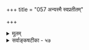 +++
title = "057 अन्यस्मै स्वप्रतीतम्"

+++
<details><summary>मूलम्</summary>

अन्यस्मै स्वप्रतीतं प्रकटयति यया वाक्यवृत्त्याऽनुमानं तत्रोदाहृत्युपेताऽप्यविकलमिह तद्बोधयेन्नोपनीतिः ।  
युक्ता तूदाहृतिस्स्वोपनयनिगमना सप्रतिज्ञादिका वा वक्तव्या वावदूकैस्तदधिकमपि वा संमतेः स्याद्यथेष्टम् ॥ ५७ ॥
</details>

<details><summary>सर्वाङ्कषटीका - ५७</summary>

न्यायविस्तरशास्त्रे परार्थानुमानपदवाच्यन्यायावयवस्वरूपं शिक्षयति - अन्यस्मै इत्यादिना । **स्वप्रतीतम्** = स्वेन पूर्वमनुभूतम् **अनुमानम्** = अनुमानरूपम् यया **वाक्यवृत्त्या** = यादृशवाक्यप्रयोगेण प्रकटयति कश्चित्, तत्र **इह** =एतादृशे अन्यस्य बोधनेच्छया वाक्यप्रयोगे प्रसक्ते **उदाहृत्युपेता** = उदाहरणेन सहिता उपनीतिः **अपि** =उपनयप्रयोगोऽपि **अविकलम्** = समग्रं यथा तथा **तत्** = अनुमानम् **बोधयेत्** = ज्ञापयेत्, शिक्षयेद्वा । तथोच्यते - 'यत्तु स्वयमेव पर्वते धूमं पश्यन् यादृशक्रमेण वह्निमनुमिनोति प्रथमम्, अनन्तरमन्यस्मै कस्मैचित् स्वानुभवक्रमं तथैव प्रदर्श्य, तस्याप्यनुमानं शिक्षितुं कतिपयवाक्यानि यदा प्रयुङ्क्ते, तत् ‘परार्थानुमानम्' इति । अत्रत्यः प्रमेयभागः सर्वेषामपि संमत एव । परं तु 'परार्थानुमानम्' इति संज्ञा केवलं सङ्केत इत्यभिप्रायः । अनुमित्यात्मकं ज्ञानं हि सर्वस्यापि स्वार्थमेव किल भवेत् । तत्प्रतिपादकवाक्यश्रवणेन व्युत्पन्नः पुरुषः स्वयमेव तादृशानुभवं प्राप्नोति । तत्र वाक्यप्रयोगः सहकारिमात्रम् । तावता तस्यानुमितिकरणत्वं बहुव्यवहितत्वान्न युक्तमिति सिद्धान्त्याशयः । परं तु वादकेलिषु एतद्वाक्यस्य वादिप्रतिवादिभिः अवश्यं प्रयोगात्, तत्प्राधान्याभिप्रायेण तद्वाक्यसमुदायस्य न्यायसंज्ञकस्य महत्त्वं नैयायिकैरुच्यते ॥ 

तादृशानि न्यायवाक्यानि कतीत्यत्र विप्रतिपत्तीः प्रदर्शयति-युक्तेति । यद्यपि बौद्धोक्तप्रक्रियया उदाहृत्युपेता उपनीतिरेव अनुमित्युपयोगिसर्वार्थप्रतिपादकत्वात् पर्याप्ता । अथापि पक्षसाध्ययोस्साक्षात्संबन्धस्यालाभात् **युक्ता** = औचित्यवती - **सोपनयनिगमना** = उपनयनिगमनवाक्यसहिता सप्रतिज्ञादिका **वा** = प्रतिज्ञावाक्येन युक्ता वा **उदाहृतिस्तु** = उदाहरणवाक्यप्रयोगस्तु **वावदूकैः** = वादकुशलैः **वक्तव्या** = प्रयोक्तव्या । उदाहरणोपनयनमात्रेण साध्यस्य पक्षसंबन्धस्याप्रतीत्या तदर्थं आदौ प्रतिज्ञा वा, अन्ते निगमनं वा आवश्यकम् । तथा च प्रतिज्ञोदाहरणोपनया वा, उदाहरणोपनयनिगमना वा प्रयोक्तव्याः । त्रयस्त्ववयवा 

281. 

603 

[कथारम्भसमर्थनम् ] 

कार्यैर्वा कारणैर्वा स्वगुणत उत वा किञ्चिदस्तीति सिद्धं 

पक्षीकारादियोग्यं, समयनियमितव्यक्तिभेदो न दोषः । सिद्धान्तास्पृष्टचित्तैरिति खलु पशुभिः पामरैर्वाऽनुमेयम् 

नो चेत्, रोचेत कस्मै विषमितमनसे वादसंग्रामकेलिः ॥58॥ 



अत्यन्तमावश्यका इत्याचार्याशयः । **वा** = अथवा संमते **:** = परस्परसमयकरणेन संमतेर्हेतोः **यथेष्टम्** = यथासौकर्यम् यथेष्टम् **तदधिकमपि** = अवयवत्रयादधिकमपि, क्रियाविशेषणं वा, **वावदूकैः** = वादकुशलैः वक्तव्यमिति विपरिणामः । परस्यार्थबोधस्यैव प्रधानोद्देश्यत्वात् अवयवसंख्यानिर्बन्धो न युक्त इत्याशयः । अन्ये तु मध्ये केन, कुतः, कथम्, इत्यादिप्रश्नवाक्यान् क्रोडीकृत्य दशावयवानप्याहुः । एतादृशेष्वल्पविषयेषु विवादपरित्यागो वरमित्याशयः ॥ ५७ ॥
</details>
